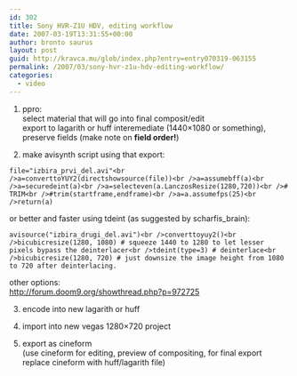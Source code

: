 ```yaml
---
id: 302
title: Sony HVR-Z1U HDV, editing workflow
date: 2007-03-19T13:31:55+00:00
author: bronto saurus
layout: post
guid: http://kravca.mu/glob/index.php?entry=entry070319-063155
permalink: /2007/03/sony-hvr-z1u-hdv-editing-workflow/
categories:
  - video
---
```

1. ppro:  
select material that will go into final composit/edit  
export to lagarith or huff interemediate (1440&#215;1080 or something), preserve fields (make note on **field order!**)

2. make avisynth script using that export:

`file="izbira_prvi_del.avi"<br />a=converttoYUY2(directshowsource(file))<br />a=assumebff(a)<br />a=securedeint(a)<br />a=selecteven(a.LanczosResize(1280,720))<br />#  TRIM<br />#trim(startframe,endframe)<br />a=a.assumefps(25)<br />return(a)`

or better and faster using tdeint (as suggested by scharfis_brain):

`avisource("izbira_drugi_del.avi")<br />converttoyuy2()<br />bicubicresize(1280, 1080) # squeeze 1440 to 1280 to let lesser pixels bypass the deinterlacer<br />tdeint(type=3) # deinterlace<br />bicubicresize(1280, 720) # just downsize the image height from 1080 to 720 after deinterlacing.`

other options:  
<a href="http://forum.doom9.org/showthread.php?p=972725" target="_blank" >http://forum.doom9.org/showthread.php?p=972725</a>

3. encode into new lagarith or huff

4. import into new vegas 1280&#215;720 project

5. export as cineform  
(use cineform for editing, preview of compositing, for final export replace cineform with huff/lagarith file)